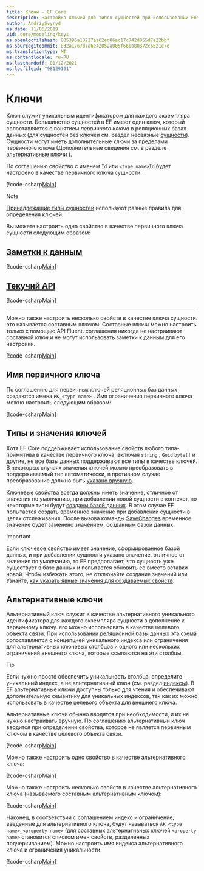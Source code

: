 ```yaml
---
title: Ключи — EF Core
description: Настройка ключей для типов сущностей при использовании Entity Framework Core
author: AndriySvyryd
ms.date: 11/06/2019
uid: core/modeling/keys
ms.openlocfilehash: 805396a13227aa62ed86ac17c742d055d7a22bbf
ms.sourcegitcommit: 032a1767d7a6e42052a005f660b80372c6521e7e
ms.translationtype: MT
ms.contentlocale: ru-RU
ms.lasthandoff: 01/12/2021
ms.locfileid: "98129191"
---
```

# <a name="keys"></a>Ключи

Ключ служит уникальным идентификатором для каждого экземпляра сущности. Большинство сущностей в EF имеют один ключ, который сопоставляется с понятием *первичного ключа* в реляционных базах данных (для сущностей без ключей см. раздел несвязные [сущности](xref:core/modeling/keyless-entity-types)). Сущности могут иметь дополнительные ключи за пределами первичного ключа (Дополнительные сведения см. в разделе [альтернативные ключи](#alternate-keys) ).

По соглашению свойство с именем `Id` или `<type name>Id` будет настроено в качестве первичного ключа сущности.

[!code-csharp[Main](../../../samples/core/Modeling/Conventions/KeyId.cs?name=KeyId&highlight=3,11)]

> [!NOTE]
> [Принадлежащие типы сущностей](xref:core/modeling/owned-entities) используют разные правила для определения ключей.

Вы можете настроить одно свойство в качестве первичного ключа сущности следующим образом:

## <a name="data-annotations"></a>[Заметки к данным](#tab/data-annotations)

[!code-csharp[Main](../../../samples/core/Modeling/DataAnnotations/KeySingle.cs?name=KeySingle&highlight=3)]

## <a name="fluent-api"></a>[Текучий API](#tab/fluent-api)

[!code-csharp[Main](../../../samples/core/Modeling/FluentAPI/KeySingle.cs?name=KeySingle&highlight=4)]

***

Можно также настроить несколько свойств в качестве ключа сущности. это называется составным ключом. Составные ключи можно настроить только с помощью API Fluent. соглашения никогда не настраивают составной ключ и не могут использовать заметки к данным для его настройки.

[!code-csharp[Main](../../../samples/core/Modeling/FluentAPI/KeyComposite.cs?name=KeyComposite&highlight=4)]

## <a name="primary-key-name"></a>Имя первичного ключа

По соглашению для первичных ключей реляционных баз данных создаются имена `PK_<type name>` . Имя ограничения первичного ключа можно настроить следующим образом:

[!code-csharp[Main](../../../samples/core/Modeling/FluentAPI/KeyName.cs?name=KeyName&highlight=5)]

## <a name="key-types-and-values"></a>Типы и значения ключей

Хотя EF Core поддерживает использование свойств любого типа-примитива в качестве первичного ключа, включая `string` , `Guid` `byte[]` и другие, не все базы данных поддерживают все типы в качестве ключей. В некоторых случаях значения ключей можно преобразовать в поддерживаемый тип автоматически, в противном случае преобразование должно быть [указано вручную](xref:core/modeling/value-conversions).

Ключевые свойства всегда должны иметь значение, отличное от значения по умолчанию, при добавлении новой сущности в контекст, но некоторые типы будут [созданы базой данных](xref:core/modeling/generated-properties). В этом случае EF попытается создать временное значение при добавлении сущности в целях отслеживания. После вызова команды [SaveChanges](/dotnet/api/Microsoft.EntityFrameworkCore.DbContext.SaveChanges) временное значение будет заменено значением, созданным базой данных.

> [!Important]
> Если ключевое свойство имеет значение, сформированное базой данных, и при добавлении сущности указано значение, отличное от значения по умолчанию, то EF предполагает, что сущность уже существует в базе данных и попытается обновить ее вместо вставки новой. Чтобы избежать этого, не отключайте создание значений или Узнайте, [как указать явные значения для создаваемых свойств](xref:core/saving/explicit-values-generated-properties).

## <a name="alternate-keys"></a>Альтернативные ключи

Альтернативный ключ служит в качестве альтернативного уникального идентификатора для каждого экземпляра сущности в дополнение к первичному ключу. его можно использовать в качестве целевого объекта связи. При использовании реляционной базы данных эта схема сопоставляется с концепцией уникального индекса или ограничения для альтернативных ключевых столбцов и одного или нескольких ограничений внешнего ключа, которые ссылаются на эти столбцы.

> [!TIP]
> Если нужно просто обеспечить уникальность столбца, определите уникальный индекс, а не альтернативный ключ (см. раздел [индексы](xref:core/modeling/indexes)). В EF альтернативные ключи доступны только для чтения и обеспечивают дополнительную семантику для уникальных индексов, так как их можно использовать в качестве целевого объекта для внешнего ключа.

Альтернативные ключи обычно вводятся при необходимости, и их не нужно настраивать вручную. По соглашению альтернативный ключ вводится при определении свойства, которое не является первичным ключом в качестве целевого объекта связи.

[!code-csharp[Main](../../../samples/core/Modeling/Conventions/AlternateKey.cs?name=AlternateKey&highlight=12)]

Можно также настроить одно свойство в качестве альтернативного ключа:

[!code-csharp[Main](../../../samples/core/Modeling/FluentAPI/AlternateKeySingle.cs?name=AlternateKeySingle&highlight=4)]

Можно также настроить несколько свойств в качестве альтернативного ключа (называемого составным альтернативным ключом):

[!code-csharp[Main](../../../samples/core/Modeling/FluentAPI/AlternateKeyComposite.cs?name=AlternateKeyComposite&highlight=4)]

Наконец, в соответствии с соглашением индекс и ограничение, введенные для альтернативного ключа, будут называться `AK_<type name>_<property name>` (для составных альтернативных ключей `<property name>` становится списком имен свойств, разделенных подчеркиванием). Можно настроить имя индекса альтернативного ключа и ограничения уникальности.

[!code-csharp[Main](../../../samples/core/Modeling/FluentAPI/AlternateKeyName.cs?name=AlternateKeyName&highlight=5)]
